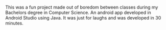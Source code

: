 This was a fun project made out of boredom between classes during my Bachelors degree in Computer Science. 
An android app developed in Android Studio using Java. It was just for laughs and was developed in 30 minutes. 

